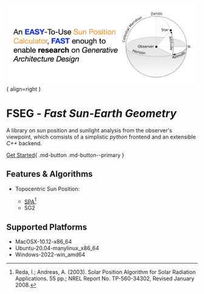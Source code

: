 
![zenith](assets/images/card.png){ align=right }

# **FSEG** - _Fast Sun-Earth Geometry_

A library on sun position and sunlight analysis from the observer's viewpoint,
which comsists of a simplistic _python_ frontend and an extensible _C++_ backend.

[Get Started](./user-guide/install.md){ .md-button .md-button--primary }


## Features & Algorithms

- Topocentric Sun Position:

    - [SPA](https://midcdmz.nrel.gov/spa/)[^1]
    [^1]: Reda, I.; Andreas, A. (2003). Solar Position Algorithm for Solar Radiation Applications. 55 pp.; NREL Report No. TP-560-34302, Revised January 2008.
    - SG2

## Supported Platforms

- MacOSX-10.12-x86_64
- Ubuntu-20.04-manylinux_x86_64
- Windows-2022-win_amd64
